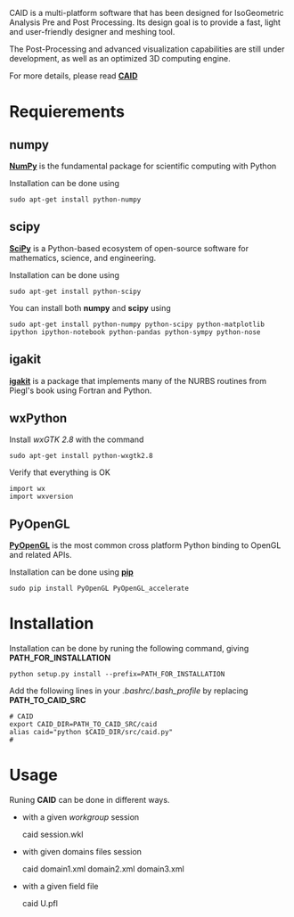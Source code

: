 CAID is a multi-platform software that has been designed for IsoGeometric Analysis Pre and Post Processing. Its design goal is to provide a fast, light and user-friendly designer and meshing tool.

The Post-Processing and advanced visualization capabilities are still under development, as well as an optimized 3D computing engine.

For more details, please read [**CAID**](http://ratnani.org/caid_doc/)

Requierements
=============

**numpy**
---------

[**NumPy**](http://www.numpy.org/) is the fundamental package for scientific computing with Python

Installation can be done using

   `sudo apt-get install python-numpy`

**scipy**
---------

[**SciPy**](http://www.scipy.org/) is a Python-based ecosystem of open-source software for mathematics, science, and engineering.

Installation can be done using

   `sudo apt-get install python-scipy`

You can install both **numpy** and **scipy** using 

    sudo apt-get install python-numpy python-scipy python-matplotlib ipython ipython-notebook python-pandas python-sympy python-nose

**igakit**
----------

[**igakit**](http://bitbucket.org/dalcinl/igakit) is a package that implements many of the NURBS routines from Piegl's book using Fortran and Python.

**wxPython**
------------

Install *wxGTK 2.8* with the command

   `sudo apt-get install python-wxgtk2.8`

Verify that everything is OK

    import wx
    import wxversion

**PyOpenGL**
------------

[**PyOpenGL**](http://pyopengl.sourceforge.net/) is the most common cross platform Python binding to OpenGL and related APIs.

Installation can be done using [**pip**](https://pypi.python.org/pypi/pip)

   `sudo pip install PyOpenGL PyOpenGL_accelerate`

Installation
============

Installation can be done by runing the following command, giving **PATH_FOR_INSTALLATION**

    python setup.py install --prefix=PATH_FOR_INSTALLATION 

Add the following lines in your *.bashrc/.bash_profile* by replacing **PATH_TO_CAID_SRC**

    # CAID 
    export CAID_DIR=PATH_TO_CAID_SRC/caid
    alias caid="python $CAID_DIR/src/caid.py"
    #

Usage
=====

Runing **CAID** can be done in different ways.

* with a given *workgroup* session

    caid session.wkl

* with given domains files session

    caid domain1.xml domain2.xml domain3.xml

* with a given field file

    caid U.pfl



